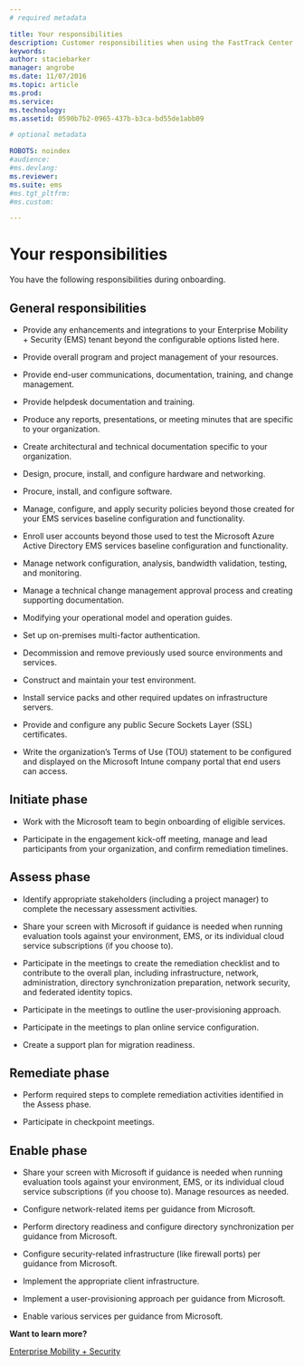 ```yaml
---
# required metadata

title: Your responsibilities
description: Customer responsibilities when using the FastTrack Center Benefit
keywords:
author: staciebarker
manager: angrobe
ms.date: 11/07/2016
ms.topic: article
ms.prod:
ms.service:
ms.technology:
ms.assetid: 0590b7b2-0965-437b-b3ca-bd55de1abb09

# optional metadata

ROBOTS: noindex
#audience:
#ms.devlang:
ms.reviewer:
ms.suite: ems
#ms.tgt_pltfrm:
#ms.custom:

---
```


# Your responsibilities

You have the following responsibilities during onboarding.

## General responsibilities

-   Provide any enhancements and integrations to your Enterprise Mobility + Security (EMS) tenant beyond the configurable options listed here.

-   Provide overall program and project management of your resources.

-   Provide end-user communications, documentation, training, and change management.

-   Provide helpdesk documentation and training.

-   Produce any reports, presentations, or meeting minutes that are specific to your organization.

-   Create architectural and technical documentation specific to your organization.

-   Design, procure, install, and configure hardware and networking.

-   Procure, install, and configure software.

-   Manage, configure, and apply security policies beyond those created for your EMS services baseline configuration and functionality.

-   Enroll user accounts beyond those used to test the Microsoft Azure Active Directory EMS services baseline configuration and functionality.

-   Manage network configuration, analysis, bandwidth validation, testing, and monitoring.

-   Manage a technical change management approval process and creating supporting documentation.

-   Modifying your operational model and operation guides.

-   Set up on-premises multi-factor authentication.

-   Decommission and remove previously used source environments and services.

-   Construct and maintain your test environment.

-   Install service packs and other required updates on infrastructure servers.

-   Provide and configure any public Secure Sockets Layer (SSL) certificates.

-   Write the organization’s Terms of Use (TOU) statement to be configured and displayed on the Microsoft Intune company portal that end users can access.

## Initiate phase

-   Work with the Microsoft team to begin onboarding of eligible services.

-   Participate in the engagement kick-off meeting, manage and lead participants from your organization, and confirm remediation timelines.

## Assess phase

-   Identify appropriate stakeholders (including a project manager) to complete the necessary assessment activities.

-   Share your screen with Microsoft if guidance is needed when running evaluation tools against your environment, EMS, or its individual cloud service subscriptions (if you choose to).

-   Participate in the meetings to create the remediation checklist and to contribute to the overall plan, including infrastructure, network, administration, directory synchronization preparation, network security, and federated identity topics.

-   Participate in the meetings to outline the user-provisioning approach.

-   Participate in the meetings to plan online service configuration.

-   Create a support plan for migration readiness.

## Remediate phase

-   Perform required steps to complete remediation activities identified in the Assess phase.

-   Participate in checkpoint meetings.

## Enable phase

-   Share your screen with Microsoft if guidance is needed when running evaluation tools against your environment, EMS, or its individual cloud service subscriptions (if you choose to). Manage resources as needed.

-   Configure network-related items per guidance from Microsoft.

-   Perform directory readiness and configure directory synchronization per guidance from Microsoft.

-   Configure security-related infrastructure (like firewall ports) per guidance from Microsoft.

-   Implement the appropriate client infrastructure.

-   Implement a user-provisioning approach per guidance from Microsoft.

-   Enable various services per guidance from Microsoft.

**Want to learn more?**

[Enterprise Mobility + Security](https://www.microsoft.com/en-us/cloud-platform/enterprise-mobility)
